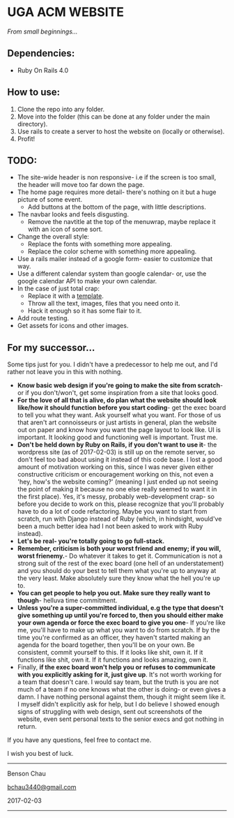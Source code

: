 # UGA ACM WEBSITE
_From small beginnings..._

## Dependencies:
* Ruby On Rails 4.0

## How to use:
1. Clone the repo into any folder.
2. Move into the folder (this can be done at any folder under the main directory).
3. Use rails to create a server to host the website on (locally or otherwise).
4. Profit!

## TODO:
* The site-wide header is non responsive- i.e if the screen is too small, the header will move too far down the page.
* The home page requires more detail- there's nothing on it but a huge picture of some event. 
    * Add buttons at the bottom of the page, with little descriptions.
* The navbar looks and feels disgusting. 
    * Remove the navtitle at the top of the menuwrap, maybe replace it with an icon of some sort.
* Change the overall style:
    * Replace the fonts with something more appealing.
    * Replace the color scheme with something more appealing.
* Use a rails mailer instead of a google form- easier to customize that way.
* Use a different calendar system than google calendar- or, use the google calendar API to make your own calendar.
* In the case of just total crap:
    * Replace it with a [template](https://startbootstrap.com/).
    * Throw all the text, images, files that you need onto it.
    * Hack it enough so it has some flair to it.
* Add route testing.
* Get assets for icons and other images.

## For my successor...
Some tips just for you. I didn't have a predecessor to help me out, and I'd rather not leave you in this with nothing.
* __Know basic web design if you're going to make the site from scratch__- or if you don't/won't, get some inspiration 
from a site that looks good.
* __For the love of all that is alive, do plan what the website should look like/how it should function before 
you start coding__- get the exec board to tell you what they want. Ask yourself what you want. For those of us that aren't 
art connoisseurs or just artists in general, plan the website out on paper and know how you want the page layout to look like. 
UI is important. It looking good and functioning well is important. Trust me.
* __Don't be held down by Ruby on Rails, if you don't want to use it__- the wordpress site (as of 2017-02-03) is still 
up on the remote server, so don't feel too bad about using it instead of this code base. I lost a good amount of motivation 
working on this, since I was never given either constructive criticism or encouragement working on this, not even a 'hey, how's 
the website coming?' (meaning I just ended up not seeing the point of making it because no one else really seemed to want it in 
the first place). Yes, it's messy, probably web-development crap- so before you decide to work on this, please recognize 
that you'll probably have to do a lot of code refactoring. Maybe you want to start from scratch, run with Django instead of 
Ruby (which, in hindsight, would've been a much better idea had I not been asked to work with Ruby instead).
* __Let's be real- you're totally going to go full-stack.__
* __Remember, criticism is both your worst friend and enemy; if you will, worst frienemy.__- Do whatever it takes 
to get it. Communication is not a strong suit of the rest of the exec board (one hell of an understatement) and you should
do your best to tell them what you're up to anyway at the very least. Make absolutely sure they know what the hell you're up to.
* __You can get people to help you out. Make sure they really want to though__- helluva time commitment.
* __Unless you're a super-committed individual, e.g the type that doesn't give something up until you're forced 
to, then you should either make your own agenda or force the exec board to give you one__- If you're like me, you'll 
have to make up what you want to do from scratch. If by the time you're confirmed as an officer, they haven't started making an 
agenda for the board together, then you'll be on your own. Be consistent, commit yourself to this. If it looks like shit, 
own it. If it functions like shit, own it. If it functions and looks amazing, own it.
* Finally, __if the exec board won't help you or refuses to communicate with you explicitly asking for it, 
just give up__. It's not worth working for a team that doesn't care. I would say team, but the truth is you are not much of a 
team if no one knows what the other is doing- or even gives a damn. I have nothing personal against them, though it might seem 
like it. I myself didn't explicitly ask for help, but I do believe I showed enough signs of struggling with web design, sent 
out screenshots of the website, even sent personal texts to the senior execs and got nothing in return. 

If you have any questions, feel free to contact me. 

I wish you best of luck. 

----------------------

Benson Chau 

<bchau3440@gmail.com>

2017-02-03

----------------------
